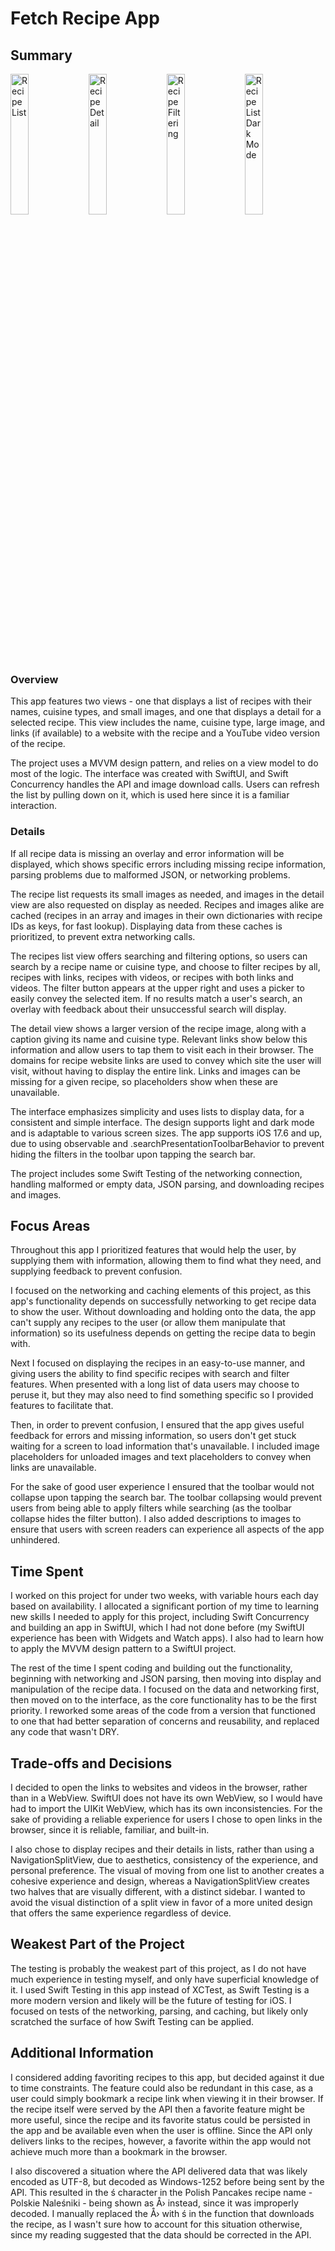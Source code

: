 # Fetch Recipe App 

## Summary
<img width="24%" alt="Recipe List" src="https://github.com/user-attachments/assets/0aeec9e8-d601-4f11-9834-34924be422ac" /> 
<img width="24%" alt="Recipe Detail" src="https://github.com/user-attachments/assets/e3a50417-269a-4eec-877b-fca2e6b719a9" />
<img width="24%" alt="Recipe Filtering" src="https://github.com/user-attachments/assets/4a7cb0d1-9908-413d-a4e3-33f86e792e0f" />
<img width="24%" alt="Recipe List Dark Mode" src="https://github.com/user-attachments/assets/30e9d355-e394-4bcb-9c42-34282362cda1" />

### Overview
This app features two views - one that displays a list of recipes with their names, cuisine types, and small images, and one that displays a detail for a selected recipe. This view includes the name, cuisine type, large image, and links (if available) to a website with the recipe and a YouTube video version of the recipe.

The project uses a MVVM design pattern, and relies on a view model to do most of the logic. The interface was created with SwiftUI, and Swift Concurrency handles the API and image download calls. Users can refresh the list by pulling down on it, which is used here since it is a familiar interaction. 

### Details
If all recipe data is missing an overlay and error information will be displayed, which shows specific errors including missing recipe information, parsing problems due to malformed JSON, or networking problems. 

The recipe list requests its small images as needed, and images in the detail view are also requested on display as needed. Recipes and images alike are cached (recipes in an array and images in their own dictionaries with recipe IDs as keys, for fast lookup). Displaying data from these caches is prioritized, to prevent extra networking calls.

The recipes list view offers searching and filtering options, so users can search by a recipe name or cuisine type, and choose to filter recipes by all, recipes with links, recipes with videos, or recipes with both links and videos. The filter button appears at the upper right and uses a picker to easily convey the selected item. If no results match a user's search, an overlay with feedback about their unsuccessful search will display.

The detail view shows a larger version of the recipe image, along with a caption giving its name and cuisine type. Relevant links show below this information and allow users to tap them to visit each in their browser. The domains for recipe website links are used to convey which site the user will visit, without having to display the entire link. Links and images can be missing for a given recipe, so placeholders show when these are unavailable. 

The interface emphasizes simplicity and uses lists to display data, for a consistent and simple interface. The design supports light and dark mode and is adaptable to various screen sizes. The app supports iOS 17.6 and up, due to using observable and .searchPresentationToolbarBehavior to prevent hiding the filters in the toolbar upon tapping the search bar.

The project includes some Swift Testing of the networking connection, handling malformed or empty data, JSON parsing, and downloading recipes and images.

## Focus Areas
Throughout this app I prioritized features that would help the user, by supplying them with information, allowing them to find what they need, and supplying feedback to prevent confusion.

I focused on the networking and caching elements of this project, as this app's functionality depends on successfully networking to get recipe data to show the user. Without downloading and holding onto the data, the app can't supply any recipes to the user (or allow them manipulate that information) so its usefulness depends on getting the recipe data to begin with.

Next I focused on displaying the recipes in an easy-to-use manner, and giving users the ability to find specific recipes with search and filter features. When presented with a long list of data users may choose to peruse it, but they may also need to find something specific so I provided features to facilitate that. 

Then, in order to prevent confusion, I ensured that the app gives useful feedback for errors and missing information, so users don't get stuck waiting for a screen to load information that's unavailable. I included image placeholders for unloaded images and text placeholders to convey when links are unavailable.

For the sake of good user experience I ensured that the toolbar would not collapse upon tapping the search bar. The toolbar collapsing would prevent users from being able to apply filters while searching (as the toolbar collapse hides the filter button). I also added descriptions to images to ensure that users with screen readers can experience all aspects of the app unhindered. 

## Time Spent
I worked on this project for under two weeks, with variable hours each day based on availability. I allocated a significant portion of my time to learning new skills I needed to apply for this project, including Swift Concurrency and building an app in SwiftUI, which I had not done before (my SwiftUI experience has been with Widgets and Watch apps). I also had to learn how to apply the MVVM design pattern to a SwiftUI project.

The rest of the time I spent coding and building out the functionality, beginning with networking and JSON parsing, then moving into display and manipulation of the recipe data. I focused on the data and networking first, then moved on to the interface, as the core functionality has to be the first priority. I reworked some areas of the code from a version that functioned to one that had better separation of concerns and reusability, and replaced any code that wasn't DRY.

## Trade-offs and Decisions
I decided to open the links to websites and videos in the browser, rather than in a WebView. SwiftUI does not have its own WebView, so I would have had to import the UIKit WebView, which has its own inconsistencies. For the sake of providing a reliable experience for users I chose to open links in the browser, since it is reliable, familiar, and built-in. 

I also chose to display recipes and their details in lists, rather than using a NavigationSplitView, due to aesthetics, consistency of the experience, and personal preference. The visual of moving from one list to another creates a cohesive experience and design, whereas a NavigationSplitView creates two halves that are visually different, with a distinct sidebar. I wanted to avoid the visual distinction of a split view in favor of a more united design that offers the same experience regardless of device. 

## Weakest Part of the Project
The testing is probably the weakest part of this project, as I do not have much experience in testing myself, and only have superficial knowledge of it. I used Swift Testing in this app instead of XCTest, as Swift Testing is a more modern version and likely will be the future of testing for iOS. I focused on tests of the networking, parsing, and caching, but likely only scratched the surface of how Swift Testing can be applied.

## Additional Information
I considered adding favoriting recipes to this app, but decided against it due to time constraints. The feature could also be redundant in this case, as a user could simply bookmark a recipe link  when viewing it in their browser. If the recipe itself were served by the API then a favorite feature might be more useful, since the recipe and its favorite status could be persisted in the app and be available even when the user is offline. Since the API only delivers links to the recipes, however, a favorite within the app would not achieve much more than a bookmark in the browser.

I also discovered a situation where the API delivered data that was likely encoded as UTF-8, but decoded as Windows-1252 before being sent by the API. This resulted in the ś character in the Polish Pancakes recipe name - Polskie Naleśniki - being shown as Å› instead, since it was improperly decoded. I manually replaced the Å› with ś in the function that downloads the recipe, as I wasn't sure how to account for this situation otherwise, since my reading suggested that the data should be corrected in the API.
